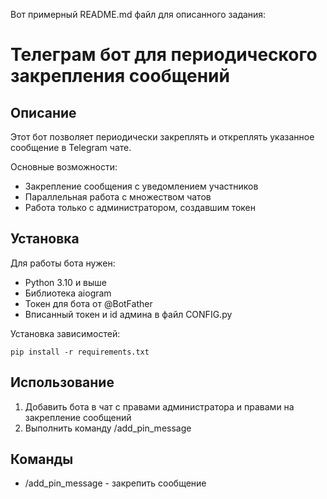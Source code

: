 Вот примерный README.md файл для описанного задания:

# Телеграм бот для периодического закрепления сообщений

## Описание

Этот бот позволяет периодически закреплять и откреплять указанное сообщение в Telegram чате. 

Основные возможности:

- Закрепление сообщения с уведомлением участников
- Параллельная работа с множеством чатов
- Работа только с администратором, создавшим токен

## Установка

Для работы бота нужен:

- Python 3.10 и выше
- Библиотека aiogram
- Токен для бота от @BotFather
- Вписанный токен и id админа в файл CONFIG.py

Установка зависимостей:

```
pip install -r requirements.txt 
```

## Использование

1. Добавить бота в чат с правами администратора и правами на закрепление сообщений
2. Выполнить команду /add_pin_message 
## Команды

- /add_pin_message - закрепить сообщение
